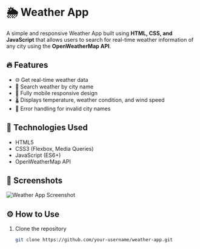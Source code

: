 # 🌦️ Weather App

A simple and responsive Weather App built using **HTML, CSS, and JavaScript** that allows users to search for real-time weather information of any city using the **OpenWeatherMap API**.

## 🔥 Features

- 🌐 Get real-time weather data
- 🔎 Search weather by city name
- 📱 Fully mobile responsive design
- 🌡️ Displays temperature, weather condition, and wind speed
- 🚫 Error handling for invalid city names

## 🚀 Technologies Used

- HTML5
- CSS3 (Flexbox, Media Queries)
- JavaScript (ES6+)
- OpenWeatherMap API

## 📸 Screenshots

![Weather App Screenshot](screenshot.png) <!-- Add your own screenshot -->

## ⚙️ How to Use

1. Clone the repository
   ```bash
   git clone https://github.com/your-username/weather-app.git
